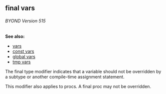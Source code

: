 ## final vars 
###### BYOND Version 515
**See also:**
*   [vars](/ref/var.md) 
*   [const vars](/ref/var/const.md) 
*   [global vars](/ref/var/global.md) 
*   [tmp vars](/ref/var/tmp.md) 

The final type modifier indicates that a variable should not be
overridden by a subtype or another compile-time assignment statement.


This modifier also applies to procs. A final proc may not be
overridden.